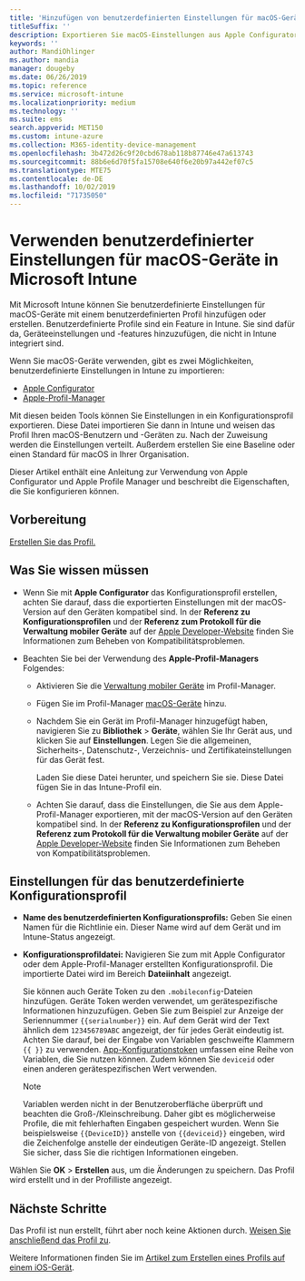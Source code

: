 ```yaml
---
title: 'Hinzufügen von benutzerdefinierten Einstellungen für macOS-Geräte in Microsoft Intune: Azure | Microsoft-Dokumentation'
titleSuffix: ''
description: Exportieren Sie macOS-Einstellungen aus Apple Configurator oder aus dem Apple-Profil-Manager, und importieren Sie diese Einstellungen in Microsoft Intune. Über diese Einstellungen können benutzerdefinierte Einstellungen und Features auf macOS-Geräten erstellt, verwendet und gesteuert werden. Dieses benutzerdefinierte Profil kann dann macOS-Geräten in Ihrer Organisation zugewiesen oder an diese verteilt werden, um eine Baseline oder einen Standard zu erstellen.
keywords: ''
author: MandiOhlinger
ms.author: mandia
manager: dougeby
ms.date: 06/26/2019
ms.topic: reference
ms.service: microsoft-intune
ms.localizationpriority: medium
ms.technology: ''
ms.suite: ems
search.appverid: MET150
ms.custom: intune-azure
ms.collection: M365-identity-device-management
ms.openlocfilehash: 3b472d26c9f20cbd678ab118b87746e47a613743
ms.sourcegitcommit: 88b6e6d70f5fa15708e640f6e20b97a442ef07c5
ms.translationtype: MTE75
ms.contentlocale: de-DE
ms.lasthandoff: 10/02/2019
ms.locfileid: "71735050"
---
```

# <a name="use-custom-settings-for-macos-devices-in-microsoft-intune"></a>Verwenden benutzerdefinierter Einstellungen für macOS-Geräte in Microsoft Intune

Mit Microsoft Intune können Sie benutzerdefinierte Einstellungen für macOS-Geräte mit einem benutzerdefinierten Profil hinzufügen oder erstellen. Benutzerdefinierte Profile sind ein Feature in Intune. Sie sind dafür da, Geräteeinstellungen und -features hinzuzufügen, die nicht in Intune integriert sind.

Wenn Sie macOS-Geräte verwenden, gibt es zwei Möglichkeiten, benutzerdefinierte Einstellungen in Intune zu importieren:

- [Apple Configurator](https://itunes.apple.com/app/apple-configurator-2/id1037126344?mt=12)
- [Apple-Profil-Manager](https://support.apple.com/profile-manager)

Mit diesen beiden Tools können Sie Einstellungen in ein Konfigurationsprofil exportieren. Diese Datei importieren Sie dann in Intune und weisen das Profil Ihren macOS-Benutzern und -Geräten zu. Nach der Zuweisung werden die Einstellungen verteilt. Außerdem erstellen Sie eine Baseline oder einen Standard für macOS in Ihrer Organisation.

Dieser Artikel enthält eine Anleitung zur Verwendung von Apple Configurator und Apple Profile Manager und beschreibt die Eigenschaften, die Sie konfigurieren können.

## <a name="before-you-begin"></a>Vorbereitung

[Erstellen Sie das Profil.](device-profile-create.md)

## <a name="what-you-need-to-know"></a>Was Sie wissen müssen

- Wenn Sie mit **Apple Configurator** das Konfigurationsprofil erstellen, achten Sie darauf, dass die exportierten Einstellungen mit der macOS-Version auf den Geräten kompatibel sind. In der **Referenz zu Konfigurationsprofilen** und der **Referenz zum Protokoll für die Verwaltung mobiler Geräte** auf der [Apple Developer-Website](https://developer.apple.com/) finden Sie Informationen zum Beheben von Kompatibilitätsproblemen.

- Beachten Sie bei der Verwendung des **Apple-Profil-Managers** Folgendes:

  - Aktivieren Sie die [Verwaltung mobiler Geräte](https://help.apple.com/serverapp/mac/5.7/#/apd05B9B761-D390-4A75-9251-E9AD29A61D0C) im Profil-Manager.
  - Fügen Sie im Profil-Manager [macOS-Geräte](https://help.apple.com/profilemanager/mac/5.7/#/pm9onzap1984) hinzu.
  - Nachdem Sie ein Gerät im Profil-Manager hinzugefügt haben, navigieren Sie zu **Bibliothek** > **Geräte**, wählen Sie Ihr Gerät aus, und klicken Sie auf **Einstellungen**. Legen Sie die allgemeinen, Sicherheits-, Datenschutz-, Verzeichnis- und Zertifikateinstellungen für das Gerät fest.

    Laden Sie diese Datei herunter, und speichern Sie sie. Diese Datei fügen Sie in das Intune-Profil ein. 

  - Achten Sie darauf, dass die Einstellungen, die Sie aus dem Apple-Profil-Manager exportieren, mit der macOS-Version auf den Geräten kompatibel sind. In der **Referenz zu Konfigurationsprofilen** und der **Referenz zum Protokoll für die Verwaltung mobiler Geräte** auf der [Apple Developer-Website](https://developer.apple.com/) finden Sie Informationen zum Beheben von Kompatibilitätsproblemen.

## <a name="custom-configuration-profile-settings"></a>Einstellungen für das benutzerdefinierte Konfigurationsprofil

- **Name des benutzerdefinierten Konfigurationsprofils:** Geben Sie einen Namen für die Richtlinie ein. Dieser Name wird auf dem Gerät und im Intune-Status angezeigt.
- **Konfigurationsprofildatei:** Navigieren Sie zum mit Apple Configurator oder dem Apple-Profil-Manager erstellten Konfigurationsprofil. Die importierte Datei wird im Bereich **Dateiinhalt** angezeigt.

  Sie können auch Geräte Token zu den `.mobileconfig`-Dateien hinzufügen. Geräte Token werden verwendet, um gerätespezifische Informationen hinzuzufügen. Geben Sie zum Beispiel zur Anzeige der Seriennummer `{{serialnumber}}` ein. Auf dem Gerät wird der Text ähnlich dem `123456789ABC` angezeigt, der für jedes Gerät eindeutig ist. Achten Sie darauf, bei der Eingabe von Variablen geschweifte Klammern `{{ }}` zu verwenden. [App-Konfigurationstoken](../apps/app-configuration-policies-use-ios.md#tokens-used-in-the-property-list) umfassen eine Reihe von Variablen, die Sie nutzen können. Zudem können Sie `deviceid` oder einen anderen gerätespezifischen Wert verwenden.

  > [!NOTE]
  > Variablen werden nicht in der Benutzeroberfläche überprüft und beachten die Groß-/Kleinschreibung. Daher gibt es möglicherweise Profile, die mit fehlerhaften Eingaben gespeichert wurden. Wenn Sie beispielsweise `{{DeviceID}}` anstelle von `{{deviceid}}` eingeben, wird die Zeichenfolge anstelle der eindeutigen Geräte-ID angezeigt. Stellen Sie sicher, dass Sie die richtigen Informationen eingeben.

Wählen Sie **OK** > **Erstellen** aus, um die Änderungen zu speichern. Das Profil wird erstellt und in der Profilliste angezeigt.

## <a name="next-steps"></a>Nächste Schritte

Das Profil ist nun erstellt, führt aber noch keine Aktionen durch. [Weisen Sie anschließend das Profil zu](device-profile-assign.md).

Weitere Informationen finden Sie im [Artikel zum Erstellen eines Profils auf einem iOS-Gerät](../custom-settings-ios.md).
